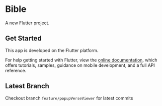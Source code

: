 # Bible

A new Flutter project.

## Get Started
This app is developed on the Flutter platform.

For help getting started with Flutter, view the 
[online documentation](https://flutter.dev/docs), which offers tutorials, 
samples, guidance on mobile development, and a full API reference.

## Latest Branch
Checkout branch `feature/popupVerseViewer` for latest commits
